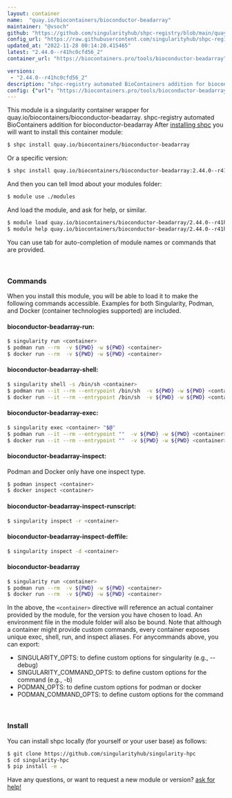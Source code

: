 ```yaml
---
layout: container
name:  "quay.io/biocontainers/bioconductor-beadarray"
maintainer: "@vsoch"
github: "https://github.com/singularityhub/shpc-registry/blob/main/quay.io/biocontainers/bioconductor-beadarray/container.yaml"
config_url: "https://raw.githubusercontent.com/singularityhub/shpc-registry/main/quay.io/biocontainers/bioconductor-beadarray/container.yaml"
updated_at: "2022-11-28 00:14:20.415465"
latest: "2.44.0--r41hc0cfd56_2"
container_url: "https://biocontainers.pro/tools/bioconductor-beadarray"

versions:
 - "2.44.0--r41hc0cfd56_2"
description: "shpc-registry automated BioContainers addition for bioconductor-beadarray"
config: {"url": "https://biocontainers.pro/tools/bioconductor-beadarray", "maintainer": "@vsoch", "description": "shpc-registry automated BioContainers addition for bioconductor-beadarray", "latest": {"2.44.0--r41hc0cfd56_2": "sha256:6700a422255ef1da9d9879c3f797363238d17a3ddaf4424ce8350ffacc50ebd9"}, "tags": {"2.44.0--r41hc0cfd56_2": "sha256:6700a422255ef1da9d9879c3f797363238d17a3ddaf4424ce8350ffacc50ebd9"}, "docker": "quay.io/biocontainers/bioconductor-beadarray"}
---
```


This module is a singularity container wrapper for quay.io/biocontainers/bioconductor-beadarray.
shpc-registry automated BioContainers addition for bioconductor-beadarray
After [installing shpc](#install) you will want to install this container module:


```bash
$ shpc install quay.io/biocontainers/bioconductor-beadarray
```

Or a specific version:

```bash
$ shpc install quay.io/biocontainers/bioconductor-beadarray:2.44.0--r41hc0cfd56_2
```

And then you can tell lmod about your modules folder:

```bash
$ module use ./modules
```

And load the module, and ask for help, or similar.

```bash
$ module load quay.io/biocontainers/bioconductor-beadarray/2.44.0--r41hc0cfd56_2
$ module help quay.io/biocontainers/bioconductor-beadarray/2.44.0--r41hc0cfd56_2
```

You can use tab for auto-completion of module names or commands that are provided.

<br>

### Commands

When you install this module, you will be able to load it to make the following commands accessible.
Examples for both Singularity, Podman, and Docker (container technologies supported) are included.

#### bioconductor-beadarray-run:

```bash
$ singularity run <container>
$ podman run --rm  -v ${PWD} -w ${PWD} <container>
$ docker run --rm  -v ${PWD} -w ${PWD} <container>
```

#### bioconductor-beadarray-shell:

```bash
$ singularity shell -s /bin/sh <container>
$ podman run --it --rm --entrypoint /bin/sh  -v ${PWD} -w ${PWD} <container>
$ docker run --it --rm --entrypoint /bin/sh  -v ${PWD} -w ${PWD} <container>
```

#### bioconductor-beadarray-exec:

```bash
$ singularity exec <container> "$@"
$ podman run --it --rm --entrypoint ""  -v ${PWD} -w ${PWD} <container> "$@"
$ docker run --it --rm --entrypoint ""  -v ${PWD} -w ${PWD} <container> "$@"
```

#### bioconductor-beadarray-inspect:

Podman and Docker only have one inspect type.

```bash
$ podman inspect <container>
$ docker inspect <container>
```

#### bioconductor-beadarray-inspect-runscript:

```bash
$ singularity inspect -r <container>
```

#### bioconductor-beadarray-inspect-deffile:

```bash
$ singularity inspect -d <container>
```



#### bioconductor-beadarray

```bash
$ singularity run <container>
$ podman run --rm  -v ${PWD} -w ${PWD} <container>
$ docker run --rm  -v ${PWD} -w ${PWD} <container>
```


In the above, the `<container>` directive will reference an actual container provided
by the module, for the version you have chosen to load. An environment file in the
module folder will also be bound. Note that although a container
might provide custom commands, every container exposes unique exec, shell, run, and
inspect aliases. For anycommands above, you can export:

 - SINGULARITY_OPTS: to define custom options for singularity (e.g., --debug)
 - SINGULARITY_COMMAND_OPTS: to define custom options for the command (e.g., -b)
 - PODMAN_OPTS: to define custom options for podman or docker
 - PODMAN_COMMAND_OPTS: to define custom options for the command

<br>

### Install

You can install shpc locally (for yourself or your user base) as follows:

```bash
$ git clone https://github.com/singularityhub/singularity-hpc
$ cd singularity-hpc
$ pip install -e .
```

Have any questions, or want to request a new module or version? [ask for help!](https://github.com/singularityhub/singularity-hpc/issues)